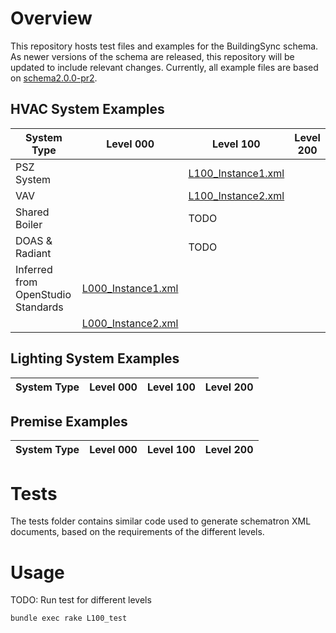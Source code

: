 # Overview

This repository hosts test files and examples for the BuildingSync schema.  As newer versions of the schema are released, this repository will be updated to include relevant changes.  Currently, all example files are based on [schema2.0.0-pr2](https://github.com/BuildingSync/schema/releases/tag/v2.0-pr2).


## HVAC System Examples

| System Type | Level 000 | Level 100 | Level 200 |
|------------------------------------|--------------------|--------------------|-----------|
| PSZ System |  | [L100_Instance1.xml](./tests/schema2.0.0-pr2/Level_100/inputs/L100_Instance1.xml) |  |
| VAV |  | [L100_Instance2.xml](./tests/schema2.0.0-pr2/Level_100/inputs/L100_Instance2.xml) |  |
| Shared Boiler |  | TODO |  |
| DOAS & Radiant |  | TODO |  |
| Inferred from OpenStudio Standards | [L000_Instance1.xml](./tests/schema2.0.0-pr2/Level_000/inputs/L000_Instance1.xml) |  |  |
|  | [L000_Instance2.xml](./tests/schema2.0.0-pr2/Level_000/inputs/L000_Instance2.xml) |  |  |

## Lighting System Examples

| System Type | Level 000 | Level 100 | Level 200 |
|------------------------------------|--------------------|--------------------|-----------|

## Premise Examples

| System Type | Level 000 | Level 100 | Level 200 |
|------------------------------------|--------------------|--------------------|-----------|




# Tests

The tests folder contains similar code used to generate schematron XML documents, based on the requirements of the different levels.

# Usage

TODO: Run test for different levels
```
bundle exec rake L100_test
```

